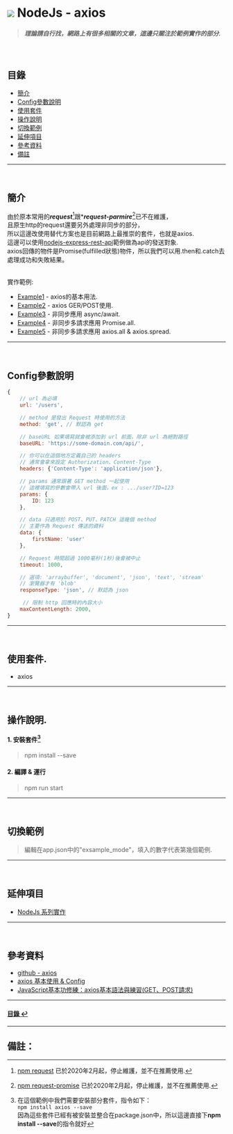 # ![](https://drive.google.com/uc?id=10INx5_pkhMcYRdx_OO4rXNXxcsvPtBYq) NodeJs - axios
> ##### 理論請自行找，網路上有很多相關的文章，這邊只關注於範例實作的部分.

<br>

<!--ts-->
## 目錄
* [簡介](#簡介)
* [Config參數說明](#Config參數說明)
* [使用套件](#使用套件)
* [操作說明](#操作說明)
* [切換範例](#切換範例)
* [延伸項目](#延伸項目)
* [參考資料](#參考資料)
* [備註](#備註)
<!--te-->

---
<br>

## 簡介

由於原本常用的***request***[^1]跟****request-parmire***[^2]已不在維護，<br>
且原生http的request還要另外處理非同步的部分，<br>
所以這邊改使用替代方案也是目前網路上最推崇的套件，也就是axios.
<br>
這邊可以使用[nodejs-express-rest-api](https://github.com/RC-Dev-Tech/nodejs-async-await)範例做為api的發送對象.<br>
axios回傳的物件是Promise(fulfilled狀態)物件，所以我們可以用.then和.catch去處理成功和失敗結果。<br>
<br>

實作範例:
- [Example1](https://github.com/RC-Dev-Tech/nodejs-http-request/blob/main/src/examples/example1.ts) - axios的基本用法.
- [Example2](https://github.com/RC-Dev-Tech/nodejs-http-request/blob/main/src/examples/example2.ts) - axios GER/POST使用.
- [Example3](https://github.com/RC-Dev-Tech/nodejs-http-request/blob/main/src/examples/example3.ts) - 非同步應用 async/await.
- [Example4](https://github.com/RC-Dev-Tech/nodejs-http-request/blob/main/src/examples/example3.ts) - 非同步多請求應用 Promise.all.
- [Example5](https://github.com/RC-Dev-Tech/nodejs-http-request/blob/main/src/examples/example3.ts) - 非同步多請求應用 axios.all & axios.spread.

---
<br>

## Config參數說明
```javascript
{
    // url 為必填
    url: '/users',

    // method 是發出 Request 時使用的方法
    method: 'get', // 默認為 get

    // baseURL 如果填寫就會被添加到 url 前面，除非 url 為絕對路徑
    baseURL: 'https://some-domain.com/api/',

    // 你可以在這個地方定義自己的 headers
    // 通常會拿來設定 Authorization、Content-Type
    headers: {'Content-Type': 'application/json'},

    // params 通常跟著 GET method 一起使用
    // 這裡填寫的參數會帶入 url 後面，ex : .../user?ID=123
    params: {
        ID: 123
    },

    // data 只適用於 POST、PUT、PATCH 這幾個 method
    // 主要作為 Request 傳送的資料
    data: {
        firstName: 'user'
    },

    // Request 時間超過 1000毫秒(1秒)後會被中止
    timeout: 1000,

    // 選項: 'arraybuffer', 'document', 'json', 'text', 'stream'
    // 瀏覽器才有 'blob'
    responseType: 'json', // 默認為 json

     // 限制 http 回應時的內容大小
    maxContentLength: 2000,
}
```

---
<br>

## 使用套件.
- axios

---
<br>

## 操作說明.
#### 1. 安裝套件[^3]
> npm install --save
#### 2. 編譯 & 運行
> npm run start

---
<br>

## 切換範例
> 編輯在app.json中的"exsample_mode"，填入的數字代表第幾個範例.

---
<br>

## 延伸項目
* [NodeJs 系列實作](https://github.com/RC-Dev-Tech/nodejs-index) <br>

---
<br>

## 參考資料
* [github - axios](https://github.com/axios/axios) <br>
* [axios 基本使用 & Config](https://ithelp.ithome.com.tw/articles/10212120) <br>
* [JavaScript基本功修練：axios基本語法與練習(GET、POST請求)](https://ithelp.ithome.com.tw/articles/10253259) <br>


---
<!--ts-->
#### [目錄 ↩](#目錄)
<!--te-->
---
## 備註：
[^1]: [npm request](https://www.npmjs.com/package/request) 已於2020年2月起，停止維護，並不在推薦使用.
[^2]: [npm request-promise](https://www.npmjs.com/package/request-promise) 已於2020年2月起，停止維護，並不在推薦使用.
[^3]: 在這個範例中我們需要安裝部分套件，指令如下：<br>
`npm install axios --save` <br>
因為這些套件已經有被安裝並整合在package.json中，所以這邊直接下**npm install --save**的指令就好
